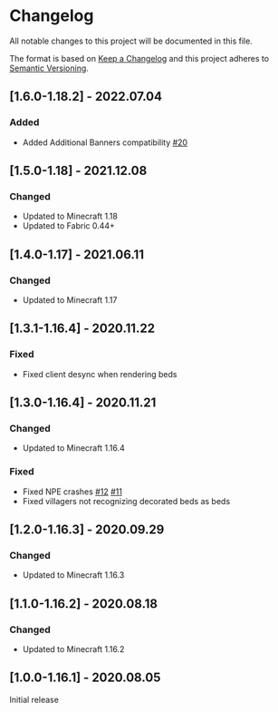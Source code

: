 # Changelog
All notable changes to this project will be documented in this file.

The format is based on [Keep a Changelog](http://keepachangelog.com/en/1.0.0/) and this project adheres to [Semantic Versioning](http://semver.org/spec/v2.0.0.html).

## [1.6.0-1.18.2] - 2022.07.04
### Added
- Added Additional Banners compatibility [#20](https://github.com/TheIllusiveC4/Bedspreads/issues/20)

## [1.5.0-1.18] - 2021.12.08
### Changed
- Updated to Minecraft 1.18
- Updated to Fabric 0.44+

## [1.4.0-1.17] - 2021.06.11
### Changed
- Updated to Minecraft 1.17

## [1.3.1-1.16.4] - 2020.11.22
### Fixed
- Fixed client desync when rendering beds

## [1.3.0-1.16.4] - 2020.11.21
### Changed
- Updated to Minecraft 1.16.4
### Fixed
- Fixed NPE crashes [#12](https://github.com/TheIllusiveC4/Bedspreads/issues/12) [#11](https://github.com/TheIllusiveC4/Bedspreads/issues/11)
- Fixed villagers not recognizing decorated beds as beds

## [1.2.0-1.16.3] - 2020.09.29
### Changed
- Updated to Minecraft 1.16.3

## [1.1.0-1.16.2] - 2020.08.18
### Changed
- Updated to Minecraft 1.16.2

## [1.0.0-1.16.1] - 2020.08.05
Initial release
